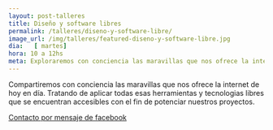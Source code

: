 ```yaml
---
layout: post-talleres
title: Diseño y software libres
permalink: /talleres/diseno-y-software-libre/
image_url: /img/talleres/featured-diseno-y-software-libre.jpg
dia:   [ martes]
hora: 10 a 12hs
meta: Exploraremos con conciencia las maravillas que nos ofrece la internet de hoy en día.
---
```


<p>
	Compartiremos con conciencia las maravillas que nos ofrece la internet de hoy en día. Tratando de aplicar todas esas herramientas y tecnologias libres que se encuentran accesibles con el fin de potenciar nuestros proyectos.
</p>

<a href="https://www.facebook.com/santuandg/" target="_blank">
	Contacto por mensaje de facebook
</a>